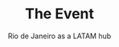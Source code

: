 ---
#######################
## To keep any param unused, just leave its value as empty. Nothing after the : for the param
#######################
########################
# Required params for each section
id: 3 # id of the section used for id'ing the section in classes
title: "The Event"
subtitle: "Rio de Janeiro as a LATAM hub"
text: "<span class='fw-bold'>Inbound: </span>ETH Rio aims to become a  convergence of creators, builders and thinkers  in the most beautiful city in the world. We believe  that Brazil and especially Rio de Janeiro can  become a connecting hub between all South  American blockchain communities.<br/><br/><span class='fw-bold'>Outbound: </span>We will be the gateway for  ethereum and blockchain projects to Rio,  Brazil and LATAM - the starting point for  projects to understand this new & unique  landscape; speak to their users; and grow  their communities"
bg_color: # please use hex values
bg_image: "/assets/images/back_sec_three.png" # please save images in assets folder. Prepend with a / eg. /assets/images..
#################################
# Container and grid classes
css_classes_container: "container pt-5 pb-5"
css_classes_row: "row mt-5 mb-5"
# Classes for grid columns
css_classes_col_one: "col-sm-12 col-md-6"
#################################
# CSS classes for the params above
css_classes_title: "display-1 fw-bold text-primary"
css_classes_subtitle: "mt-2 fw-normal text-dark"
css_classes_text: "lead mt-5 text-dark"
---